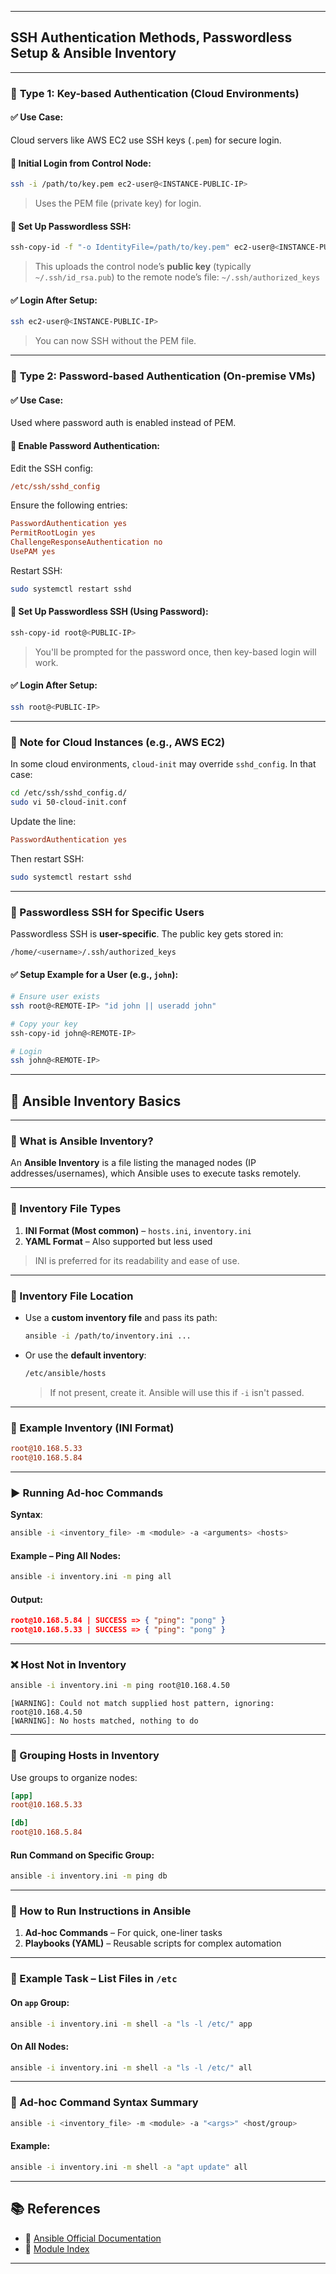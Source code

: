 
---

##   SSH Authentication Methods, Passwordless Setup & Ansible Inventory

---

### 🔹 **Type 1: Key-based Authentication (Cloud Environments)**

#### ✅ Use Case:

Cloud servers like AWS EC2 use SSH keys (`.pem`) for secure login.

#### 📌 Initial Login from Control Node:

```bash
ssh -i /path/to/key.pem ec2-user@<INSTANCE-PUBLIC-IP>
```

> Uses the PEM file (private key) for login.

#### 📌 Set Up Passwordless SSH:

```bash
ssh-copy-id -f "-o IdentityFile=/path/to/key.pem" ec2-user@<INSTANCE-PUBLIC-IP>
```

> This uploads the control node’s **public key** (typically `~/.ssh/id_rsa.pub`) to the remote node’s file:
> `~/.ssh/authorized_keys`

#### ✅ Login After Setup:

```bash
ssh ec2-user@<INSTANCE-PUBLIC-IP>
```

> You can now SSH without the PEM file.

---

### 🔹 **Type 2: Password-based Authentication (On-premise VMs)**

#### ✅ Use Case:

Used where password auth is enabled instead of PEM.

#### 📌 Enable Password Authentication:

Edit the SSH config:

```ini
/etc/ssh/sshd_config
```

Ensure the following entries:

```ini
PasswordAuthentication yes
PermitRootLogin yes
ChallengeResponseAuthentication no
UsePAM yes
```

Restart SSH:

```bash
sudo systemctl restart sshd
```

#### 📌 Set Up Passwordless SSH (Using Password):

```bash
ssh-copy-id root@<PUBLIC-IP>
```

> You'll be prompted for the password once, then key-based login will work.

#### ✅ Login After Setup:

```bash
ssh root@<PUBLIC-IP>
```

---

### 🔹 **Note for Cloud Instances (e.g., AWS EC2)**

In some cloud environments, `cloud-init` may override `sshd_config`. In that case:

```bash
cd /etc/ssh/sshd_config.d/
sudo vi 50-cloud-init.conf
```

Update the line:

```ini
PasswordAuthentication yes
```

Then restart SSH:

```bash
sudo systemctl restart sshd
```

---

### 🔹 Passwordless SSH for Specific Users

Passwordless SSH is **user-specific**. The public key gets stored in:

```bash
/home/<username>/.ssh/authorized_keys
```

#### ✅ Setup Example for a User (e.g., `john`):

```bash
# Ensure user exists
ssh root@<REMOTE-IP> "id john || useradd john"

# Copy your key
ssh-copy-id john@<REMOTE-IP>

# Login
ssh john@<REMOTE-IP>
```

---

## 📘 Ansible Inventory Basics

---

### 🧾 What is Ansible Inventory?

An **Ansible Inventory** is a file listing the managed nodes (IP addresses/usernames), which Ansible uses to execute tasks remotely.

---

### 📂 Inventory File Types

1. **INI Format (Most common)** – `hosts.ini`, `inventory.ini`
2. **YAML Format** – Also supported but less used

> INI is preferred for its readability and ease of use.

---

### 📍 Inventory File Location

* Use a **custom inventory file** and pass its path:

  ```bash
  ansible -i /path/to/inventory.ini ...
  ```

* Or use the **default inventory**:

  ```bash
  /etc/ansible/hosts
  ```

  > If not present, create it. Ansible will use this if `-i` isn't passed.

---

### 🧪 Example Inventory (INI Format)

```ini
root@10.168.5.33
root@10.168.5.84
```

---

### ▶️ Running Ad-hoc Commands

**Syntax**:

```bash
ansible -i <inventory_file> -m <module> -a <arguments> <hosts>
```

#### Example – Ping All Nodes:

```bash
ansible -i inventory.ini -m ping all
```

#### Output:

```json
root@10.168.5.84 | SUCCESS => { "ping": "pong" }
root@10.168.5.33 | SUCCESS => { "ping": "pong" }
```

---

### ❌ Host Not in Inventory

```bash
ansible -i inventory.ini -m ping root@10.168.4.50
```

```plaintext
[WARNING]: Could not match supplied host pattern, ignoring: root@10.168.4.50
[WARNING]: No hosts matched, nothing to do
```

---

### 🧭 Grouping Hosts in Inventory

Use groups to organize nodes:

```ini
[app]
root@10.168.5.33

[db]
root@10.168.5.84
```

#### Run Command on Specific Group:

```bash
ansible -i inventory.ini -m ping db
```

---

### 🧰 How to Run Instructions in Ansible

1. **Ad-hoc Commands** – For quick, one-liner tasks
2. **Playbooks (YAML)** – Reusable scripts for complex automation

---

### 🧪 Example Task – List Files in `/etc`

#### On `app` Group:

```bash
ansible -i inventory.ini -m shell -a "ls -l /etc/" app
```

#### On All Nodes:

```bash
ansible -i inventory.ini -m shell -a "ls -l /etc/" all
```

---

### 📌 Ad-hoc Command Syntax Summary

```bash
ansible -i <inventory_file> -m <module> -a "<args>" <host/group>
```

#### Example:

```bash
ansible -i inventory.ini -m shell -a "apt update" all
```

---

## 📚 References

* 🔗 [Ansible Official Documentation](https://docs.ansible.com/)
* 🔗 [Module Index](https://docs.ansible.com/ansible/latest/collections/index_module.html)

---

